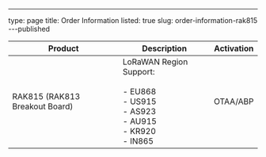 ---
type: page
title: Order Information
listed: true
slug: order-information-rak815
---published

| **Product** | **Description** | **Activation** | 
| ---- | ---- | ---- | 
| RAK815 (RAK813 Breakout Board) | LoRaWAN Region Support:<br><br>- EU868<br>- US915<br>- AS923<br>- AU915<br>- KR920<br>- IN865 | OTAA/ABP | 


